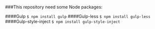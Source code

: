 ###This repository need some Node packages:

####Gulp
`$ npm install gulp`
####Gulp-less
`$ npm install gulp-less`
####Gulp-style-inject
`$ npm install gulp-style-inject`
